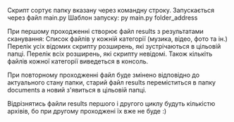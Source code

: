 Скрипт сортує папку вказану через командну строку. Запускається через файл main.py
Шаблон запуску: py main.py  folder_address

При першому проходженні створює файл results з результатами сканування: 
Список файлів у кожній категорії (музика, відео, фото та ін.)
Перелік усіх відомих скрипту розширень, які зустрічаються в цільовій папці.
Перелік всіх розширень, які скрипту невідомі.
Також кількіть файлів кожної категорії виведеться в консоль.

При повторному проходженні файл буде змінено відповідно до актуального стану папки, 
старий файл results переміститься в папку documents а новий з'явиться в цільовій папці.

Відрізнятись файли results першого і другого циклу будуть кількістю архівів, 
бо при другому проходжені їх вже не буде :)
